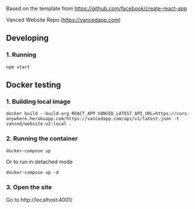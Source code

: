 Based on the template from https://github.com/facebook/create-react-app

Vanced Website Repo (https://vancedapp.com)

## Developing

### 1. Running
```
npm start
```

## Docker testing

### 1. Building local image
```
docker build --build-arg REACT_APP_VANCED_LATEST_API_URL=https://cors-anywhere.herokuapp.com/https://vancedapp.com/api/v1/latest.json -t vanced/website-v2:local .
```

### 2. Running the container
```
docker-compose up
```

Or to run in detached mode

```
docker-compose up -d
```

### 3. Open the site
Go to http://localhost:4001/